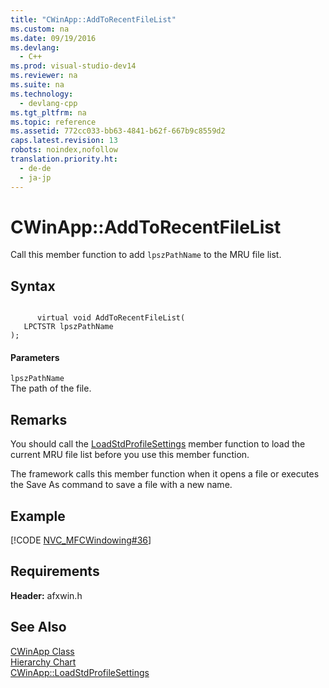 ```yaml
---
title: "CWinApp::AddToRecentFileList"
ms.custom: na
ms.date: 09/19/2016
ms.devlang: 
  - C++
ms.prod: visual-studio-dev14
ms.reviewer: na
ms.suite: na
ms.technology: 
  - devlang-cpp
ms.tgt_pltfrm: na
ms.topic: reference
ms.assetid: 772cc033-bb63-4841-b62f-667b9c8559d2
caps.latest.revision: 13
robots: noindex,nofollow
translation.priority.ht: 
  - de-de
  - ja-jp
---
```

# CWinApp::AddToRecentFileList
Call this member function to add `lpszPathName` to the MRU file list.  
  
## Syntax  
  
```  
  
      virtual void AddToRecentFileList(  
   LPCTSTR lpszPathName   
);  
```  
  
#### Parameters  
 `lpszPathName`  
 The path of the file.  
  
## Remarks  
 You should call the [LoadStdProfileSettings](../vs140/CWinApp--LoadStdProfileSettings.md) member function to load the current MRU file list before you use this member function.  
  
 The framework calls this member function when it opens a file or executes the Save As command to save a file with a new name.  
  
## Example  
 [!CODE [NVC_MFCWindowing#36](../CodeSnippet/VS_Snippets_Cpp/NVC_MFCWindowing#36)]  
  
## Requirements  
 **Header:** afxwin.h  
  
## See Also  
 [CWinApp Class](../vs140/CWinApp-Class.md)   
 [Hierarchy Chart](../vs140/Hierarchy-Chart.md)   
 [CWinApp::LoadStdProfileSettings](../vs140/CWinApp--LoadStdProfileSettings.md)